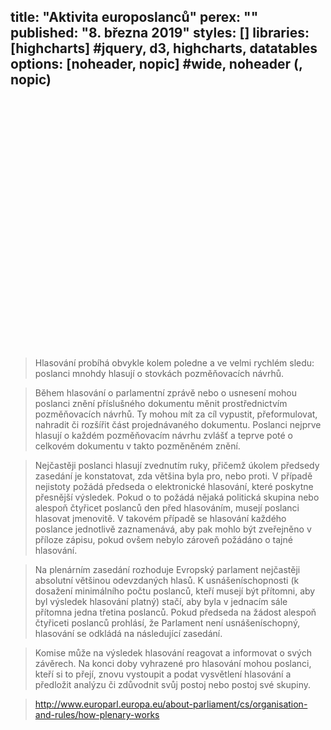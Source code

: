 title: "Aktivita europoslanců"
perex: ""
published: "8. března 2019"
styles: []
libraries: [highcharts] #jquery, d3, highcharts, datatables
options: [noheader, nopic] #wide, noheader (, nopic)
---

<wide><div id="graf1" style="min-width: 310px; height: 400px; margin: 0 auto"></div>
</wide>

>Hlasování probíhá obvykle kolem poledne a ve velmi rychlém sledu: poslanci mnohdy hlasují o stovkách pozměňovacích návrhů.

>Během hlasování o parlamentní zprávě nebo o usnesení mohou poslanci znění příslušného dokumentu měnit prostřednictvím pozměňovacích návrhů. Ty mohou mít za cíl vypustit, přeformulovat, nahradit či rozšířit část projednávaného dokumentu. Poslanci nejprve hlasují o každém pozměňovacím návrhu zvlášť a teprve poté o celkovém dokumentu v takto pozměněném znění.

>Nejčastěji poslanci hlasují zvednutím ruky, přičemž úkolem předsedy zasedání je konstatovat, zda většina byla pro, nebo proti. V případě nejistoty požádá předseda o elektronické hlasování, které poskytne přesnější výsledek. Pokud o to požádá nějaká politická skupina nebo alespoň čtyřicet poslanců den před hlasováním, musejí poslanci hlasovat jmenovitě. V takovém případě se hlasování každého poslance jednotlivě zaznamenává, aby pak mohlo být zveřejněno v příloze zápisu, pokud ovšem nebylo zároveň požádáno o tajné hlasování.

>Na plenárním zasedání rozhoduje Evropský parlament nejčastěji absolutní většinou odevzdaných hlasů. K usnášeníschopnosti (k dosažení minimálního počtu poslanců, kteří musejí být přítomni, aby byl výsledek hlasování platný) stačí, aby byla v jednacím sále přítomna jedna třetina poslanců. Pokud předseda na žádost alespoň čtyřiceti poslanců prohlásí, že Parlament není usnášeníschopný, hlasování se odkládá na následující zasedání.

>Komise může na výsledek hlasování reagovat a informovat o svých závěrech. Na konci doby vyhrazené pro hlasování mohou poslanci, kteří si to přejí, znovu vystoupit a podat vysvětlení hlasování a předložit analýzu či zdůvodnit svůj postoj nebo postoj své skupiny.

>http://www.europarl.europa.eu/about-parliament/cs/organisation-and-rules/how-plenary-works